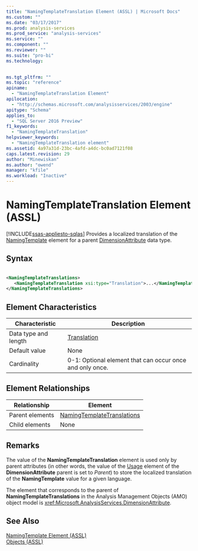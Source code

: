 ```yaml
---
title: "NamingTemplateTranslation Element (ASSL) | Microsoft Docs"
ms.custom: ""
ms.date: "03/17/2017"
ms.prod: analysis-services
ms.prod_service: "analysis-services"
ms.service: ""
ms.component: ""
ms.reviewer: ""
ms.suite: "pro-bi"
ms.technology: 
  

ms.tgt_pltfrm: ""
ms.topic: "reference"
apiname: 
  - "NamingTemplateTranslation Element"
apilocation: 
  - "http://schemas.microsoft.com/analysisservices/2003/engine"
apitype: "Schema"
applies_to: 
  - "SQL Server 2016 Preview"
f1_keywords: 
  - "NamingTemplateTranslation"
helpviewer_keywords: 
  - "NamingTemplateTranslation element"
ms.assetid: 4a97a31d-23bc-4afd-a4dc-bc0ad7121f08
caps.latest.revision: 29
author: "Minewiskan"
ms.author: "owend"
manager: "kfile"
ms.workload: "Inactive"
---
```

# NamingTemplateTranslation Element (ASSL)
[!INCLUDE[ssas-appliesto-sqlas](../../../includes/ssas-appliesto-sqlas.md)]
  Provides a localized translation of the [NamingTemplate](../../../analysis-services/scripting/properties/namingtemplate-element-assl.md) element for a parent [DimensionAttribute](../../../analysis-services/scripting/data-type/dimensionattribute-data-type-assl.md) data type.  
  
## Syntax  
  
```xml  
  
<NamingTemplateTranslations>  
   <NamingTemplateTranslation xsi:type="Translation">...</NamingTemplateTranslation>  
</NamingTemplateTranslations>  
```  
  
## Element Characteristics  
  
|Characteristic|Description|  
|--------------------|-----------------|  
|Data type and length|[Translation](../../../analysis-services/scripting/objects/translation-element-assl.md)|  
|Default value|None|  
|Cardinality|0-1: Optional element that can occur once and only once.|  
  
## Element Relationships  
  
|Relationship|Element|  
|------------------|-------------|  
|Parent elements|[NamingTemplateTranslations](../../../analysis-services/scripting/collections/namingtemplatetranslations-element-assl.md)|  
|Child elements|None|  
  
## Remarks  
 The value of the **NamingTemplateTranslation** element is used only by parent attributes (in other words, the value of the [Usage](../../../analysis-services/scripting/properties/usage-element-dimensionattribute-assl.md) element of the **DimensionAttribute** parent is set to *Parent*) to store the localized translation of the **NamingTemplate** value for a given language.  
  
 The element that corresponds to the parent of **NamingTemplateTranslations** in the Analysis Management Objects (AMO) object model is <xref:Microsoft.AnalysisServices.DimensionAttribute>.  
  
## See Also  
 [NamingTemplate Element &#40;ASSL&#41;](../../../analysis-services/scripting/properties/namingtemplate-element-assl.md)   
 [Objects &#40;ASSL&#41;](../../../analysis-services/scripting/objects/objects-assl.md)  
  
  
